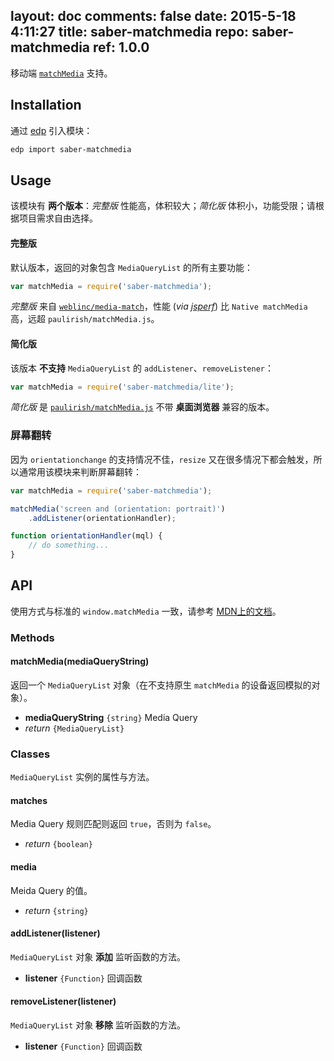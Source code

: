 layout: doc
comments: false
date: 2015-5-18 4:11:27
title: saber-matchmedia
repo: saber-matchmedia
ref: 1.0.0
---

移动端 [`matchMedia`](http://dev.w3.org/csswg/cssom-view/#dom-window-matchmedia) 支持。

## Installation

通过 [edp](https://github.com/ecomfe/edp) 引入模块：

```sh
edp import saber-matchmedia
```

## Usage

该模块有 **两个版本**：*完整版* 性能高，体积较大；*简化版* 体积小，功能受限；请根据项目需求自由选择。

#### 完整版

默认版本，返回的对象包含 `MediaQueryList` 的所有主要功能：

```js
var matchMedia = require('saber-matchmedia');
```

*完整版* 来自 [`weblinc/media-match`](https://github.com/weblinc/media-match)，性能 (*via [jsperf](http://jsperf.com/matchmedia/11)*) 比 `Native matchMedia` 高，远超 `paulirish/matchMedia.js`。

#### 简化版

该版本 **不支持** `MediaQueryList` 的 `addListener`、`removeListener`：

```js
var matchMedia = require('saber-matchmedia/lite');
```

*简化版* 是 [`paulirish/matchMedia.js`](https://github.com/paulirish/matchMedia.js) 不带 **桌面浏览器** 兼容的版本。

### 屏幕翻转

因为 `orientationchange` 的支持情况不佳，`resize` 又在很多情况下都会触发，所以通常用该模块来判断屏幕翻转：

```javascript
var matchMedia = require('saber-matchmedia');

matchMedia('screen and (orientation: portrait)')
    .addListener(orientationHandler);

function orientationHandler(mql) {
    // do something...
}
```

## API

使用方式与标准的 `window.matchMedia` 一致，请参考 [MDN上的文档](https://developer.mozilla.org/en-US/docs/Web/API/Window.matchMedia)。

### Methods

#### matchMedia(mediaQueryString)

返回一个 `MediaQueryList` 对象（在不支持原生 `matchMedia` 的设备返回模拟的对象）。

* **mediaQueryString** `{string}` Media Query
* _return_ `{MediaQueryList}`

### Classes

`MediaQueryList` 实例的属性与方法。

#### matches

Media Query 规则匹配则返回 `true`，否则为 `false`。

* _return_ `{boolean}`

#### media

Meida Query 的值。

* _return_ `{string}`

#### addListener(listener)

`MediaQueryList` 对象 **添加** 监听函数的方法。

* **listener** `{Function}` 回调函数

#### removeListener(listener)

`MediaQueryList` 对象 **移除** 监听函数的方法。

* **listener** `{Function}` 回调函数